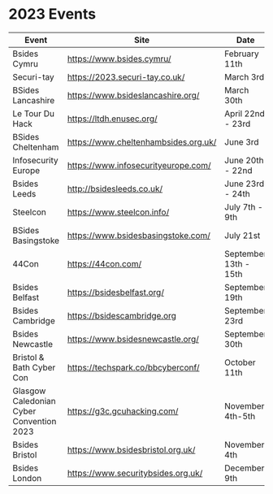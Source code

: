 # 2023 Events

| Event               | Site                                 | Date                  |
|---------------------|--------------------------------------|-----------------------|
| Bsides Cymru        | https://www.bsides.cymru/            | February 11th         |
| Securi-tay          | https://2023.securi-tay.co.uk/       | March 3rd             |
| BSides Lancashire   | https://www.bsideslancashire.org/    | March 30th            |
| Le Tour Du Hack     | https://ltdh.enusec.org/             | April 22nd - 23rd     |
| BSides Cheltenham   | https://www.cheltenhambsides.org.uk/ | June 3rd              |
| Infosecurity Europe | https://www.infosecurityeurope.com/  | June 20th - 22nd      |
| Bsides Leeds        | http://bsidesleeds.co.uk/            | June 23rd - 24th      |
| Steelcon            | https://www.steelcon.info/           | July 7th - 9th        |
| BSides Basingstoke  | https://www.bsidesbasingstoke.com/   | July 21st             |
| 44Con               | https://44con.com/                   | September 13th - 15th |
| Bsides Belfast      | https://bsidesbelfast.org/           | September 19th        |
| Bsides Cambridge    | https://bsidescambridge.org          | September 23rd        |
| Bsides Newcastle    | https://www.bsidesnewcastle.org/     | September 30th        |
| Bristol & Bath Cyber Con | https://techspark.co/bbcyberconf/ | October 11th        |
| Glasgow Caledonian Cyber Convention 2023 | https://g3c.gcuhacking.com/ | November 4th-5th |
| Bsides Bristol      | https://www.bsidesbristol.org.uk/    | November 4th          |
| Bsides London       | https://www.securitybsides.org.uk/   | December 9th          |
